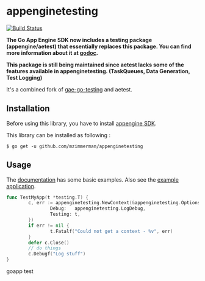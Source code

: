 appenginetesting
===============

[![Build Status](https://travis-ci.org/mzimmerman/appenginetesting.svg?branch=master)](https://travis-ci.org/mzimmerman/appenginetesting)

**The Go App Engine SDK now includes a testing package (appengine/aetest) that essentially replaces this package. You can find more information about it at [godoc](http://godoc.org/code.google.com/p/appengine-go/appengine/aetest).**

**This package is still being maintained since aetest lacks some of the features available in appenginetesting. (TaskQueues, Data Generation, Test Logging)**

It's a combined fork of [gae-go-testing](https://github.com/tenntenn/gae-go-testing) and aetest.

Installation
------------

Before using this library, you have to install
[appengine SDK](https://developers.google.com/appengine/downloads#Google_App_Engine_SDK_for_Go).

This library can be installed as following :

    $ go get -u github.com/mzimmerman/appenginetesting

Usage
-----

The
[documentation](http://godoc.org/github.com/mzimmerman/appenginetesting)
has some basic examples.  Also see the [example application](http://github.com/mzimmerman/appenginetesting/exampleapp).

```go
func TestMyApp(t *testing.T) {
        c, err := appenginetesting.NewContext(&appenginetesting.Options{
                Debug:   appenginetesting.LogDebug,
                Testing: t,
        })
        if err != nil {
                t.Fatalf("Could not get a context - %v", err)
        }
        defer c.Close()
        // do things
        c.Debugf("Log stuff")
}
```
goapp test
